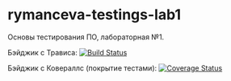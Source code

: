 # rymanceva-testings-lab1
Основы тестирования ПО, лабораторная №1.

Бэйджик с Трависа: [![Build Status](https://travis-ci.com/Na6ezh6a/rymanceva-testings-lab1.svg?branch=main)](https://travis-ci.com/Na6ezh6a/rymanceva-testings-lab1)

Бэйджик с Ковераллс (покрытие тестами): [![Coverage Status](https://coveralls.io/repos/github/Na6ezh6a/rymanceva-testings-lab1/badge.svg?branch=main)](https://coveralls.io/github/Na6ezh6a/rymanceva-testings-lab1?branch=main)